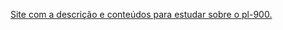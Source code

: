 [Site com a descrição e conteúdos para estudar sobre o pl-900.](https://learn.microsoft.com/pt-br/credentials/certifications/power-platform-fundamentals/?practice-assessment-type=certification)

